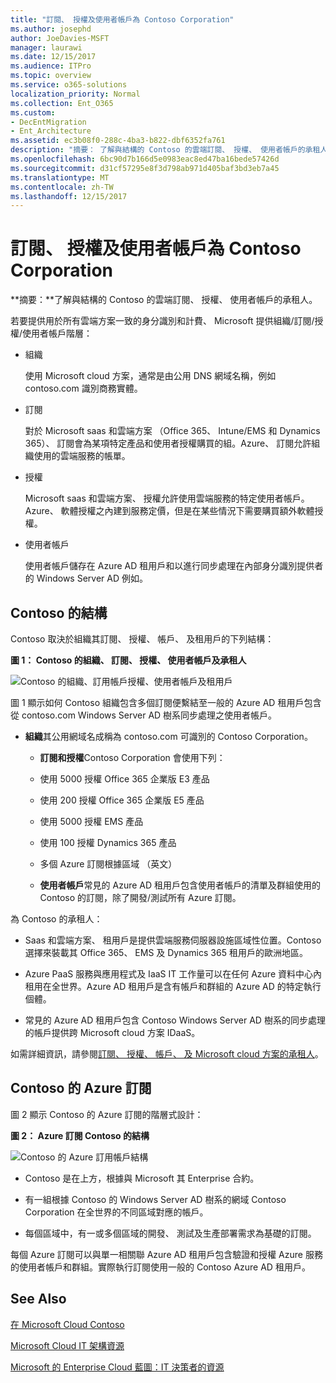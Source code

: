 ```yaml
---
title: "訂閱、 授權及使用者帳戶為 Contoso Corporation"
ms.author: josephd
author: JoeDavies-MSFT
manager: laurawi
ms.date: 12/15/2017
ms.audience: ITPro
ms.topic: overview
ms.service: o365-solutions
localization_priority: Normal
ms.collection: Ent_O365
ms.custom:
- DecEntMigration
- Ent_Architecture
ms.assetid: ec3b08f0-288c-4ba3-b822-dbf6352fa761
description: "摘要： 了解與結構的 Contoso 的雲端訂閱、 授權、 使用者帳戶的承租人。"
ms.openlocfilehash: 6bc90d7b166d5e0983eac8ed47ba16bede57426d
ms.sourcegitcommit: d31cf57295e8f3d798ab971d405baf3bd3eb7a45
ms.translationtype: MT
ms.contentlocale: zh-TW
ms.lasthandoff: 12/15/2017
---
```

# <a name="subscriptions-licenses-and-user-accounts-for-the-contoso-corporation"></a>訂閱、 授權及使用者帳戶為 Contoso Corporation

 **摘要：**了解與結構的 Contoso 的雲端訂閱、 授權、 使用者帳戶的承租人。
  
若要提供用於所有雲端方案一致的身分識別和計費、 Microsoft 提供組織/訂閱/授權/使用者帳戶階層：
  
- 組織
    
    使用 Microsoft cloud 方案，通常是由公用 DNS 網域名稱，例如 contoso.com 識別商務實體。
    
- 訂閱
    
    對於 Microsoft saas 和雲端方案 （Office 365、 Intune/EMS 和 Dynamics 365）、 訂閱會為某項特定產品和使用者授權購買的組。Azure、 訂閱允許組織使用的雲端服務的帳單。
    
- 授權
    
    Microsoft saas 和雲端方案、 授權允許使用雲端服務的特定使用者帳戶。Azure、 軟體授權之內建到服務定價，但是在某些情況下需要購買額外軟體授權。
    
- 使用者帳戶
    
    使用者帳戶儲存在 Azure AD 租用戶和以進行同步處理在內部身分識別提供者的 Windows Server AD 例如。
    
## <a name="contosos-structure"></a>Contoso 的結構

Contoso 取決於組織其訂閱、 授權、 帳戶、 及租用戶的下列結構：
  
**圖 1： Contoso 的組織、 訂閱、 授權、 使用者帳戶及承租人**

![Contoso 的組織、訂用帳戶授權、使用者帳戶及租用戶](images/Contoso_Poster/Subscriptions.png)
  
圖 1 顯示如何 Contoso 組織包含多個訂閱便繫結至一般的 Azure AD 租用戶包含從 contoso.com Windows Server AD 樹系同步處理之使用者帳戶。
  
- **組織**其公用網域名成稱為 contoso.com 可識別的 Contoso Corporation。
    
  - **訂閱和授權**Contoso Corporation 會使用下列：
    
  - 使用 5000 授權 Office 365 企業版 E3 產品
    
  - 使用 200 授權 Office 365 企業版 E5 產品
    
  - 使用 5000 授權 EMS 產品
    
  - 使用 100 授權 Dynamics 365 產品
    
  - 多個 Azure 訂閱根據區域 （英文）
    
  - **使用者帳戶**常見的 Azure AD 租用戶包含使用者帳戶的清單及群組使用的 Contoso 的訂閱，除了開發/測試所有 Azure 訂閱。
    
為 Contoso 的承租人：
  
- Saas 和雲端方案、 租用戶是提供雲端服務伺服器設施區域性位置。Contoso 選擇來裝載其 Office 365、 EMS 及 Dynamics 365 租用戶的歐洲地區。 
    
- Azure PaaS 服務與應用程式及 IaaS IT 工作量可以在任何 Azure 資料中心內租用在全世界。Azure AD 租用戶是含有帳戶和群組的 Azure AD 的特定執行個體。
    
- 常見的 Azure AD 租用戶包含 Contoso Windows Server AD 樹系的同步處理的帳戶提供跨 Microsoft cloud 方案 IDaaS。
    
如需詳細資訊，請參閱[訂閱、 授權、 帳戶、 及 Microsoft cloud 方案的承租人](subscriptions-licenses-accounts-and-tenants-for-microsoft-cloud-offerings.md)。
  
## <a name="contosos-azure-subscriptions"></a>Contoso 的 Azure 訂閱

圖 2 顯示 Contoso 的 Azure 訂閱的階層式設計：
  
**圖 2： Azure 訂閱 Contoso 的結構**

![Contoso 的 Azure 訂用帳戶結構](images/Contoso_Poster/Subscriptions_Nested.png)
  
- Contoso 是在上方，根據與 Microsoft 其 Enterprise 合約。
    
- 有一組根據 Contoso 的 Windows Server AD 樹系的網域 Contoso Corporation 在全世界的不同區域對應的帳戶。
    
- 每個區域中，有一或多個區域的開發、 測試及生產部署需求為基礎的訂閱。
    
每個 Azure 訂閱可以與單一相關聯 Azure AD 租用戶包含驗證和授權 Azure 服務的使用者帳戶和群組。實際執行訂閱使用一般的 Contoso Azure AD 租用戶。
  
## <a name="see-also"></a>See Also

[在 Microsoft Cloud Contoso](contoso-in-the-microsoft-cloud.md)
  
[Microsoft Cloud IT 架構資源](microsoft-cloud-it-architecture-resources.md)

[Microsoft 的 Enterprise Cloud 藍圖：IT 決策者的資源](https://sway.com/FJ2xsyWtkJc2taRD)




